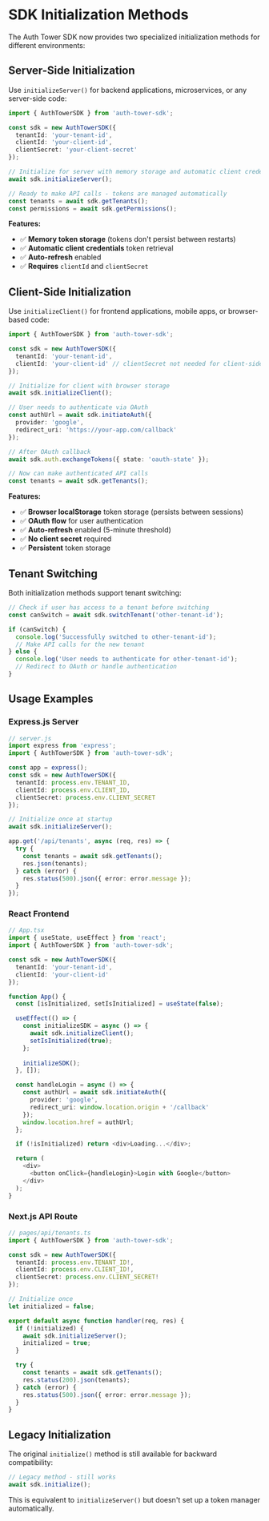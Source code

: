 # SDK Initialization Methods

The Auth Tower SDK now provides two specialized initialization methods for different environments:

## Server-Side Initialization

Use `initializeServer()` for backend applications, microservices, or any server-side code:

```typescript
import { AuthTowerSDK } from 'auth-tower-sdk';

const sdk = new AuthTowerSDK({
  tenantId: 'your-tenant-id',
  clientId: 'your-client-id',
  clientSecret: 'your-client-secret'
});

// Initialize for server with memory storage and automatic client credentials
await sdk.initializeServer();

// Ready to make API calls - tokens are managed automatically
const tenants = await sdk.getTenants();
const permissions = await sdk.getPermissions();
```

**Features:**
- ✅ **Memory token storage** (tokens don't persist between restarts)
- ✅ **Automatic client credentials** token retrieval
- ✅ **Auto-refresh** enabled
- ✅ **Requires** `clientId` and `clientSecret`

## Client-Side Initialization

Use `initializeClient()` for frontend applications, mobile apps, or browser-based code:

```typescript
import { AuthTowerSDK } from 'auth-tower-sdk';

const sdk = new AuthTowerSDK({
  tenantId: 'your-tenant-id',
  clientId: 'your-client-id' // clientSecret not needed for client-side
});

// Initialize for client with browser storage
await sdk.initializeClient();

// User needs to authenticate via OAuth
const authUrl = await sdk.initiateAuth({
  provider: 'google',
  redirect_uri: 'https://your-app.com/callback'
});

// After OAuth callback
await sdk.auth.exchangeTokens({ state: 'oauth-state' });

// Now can make authenticated API calls
const tenants = await sdk.getTenants();
```

**Features:**
- ✅ **Browser localStorage** token storage (persists between sessions)
- ✅ **OAuth flow** for user authentication
- ✅ **Auto-refresh** enabled (5-minute threshold)
- ✅ **No client secret** required
- ✅ **Persistent** token storage

## Tenant Switching

Both initialization methods support tenant switching:

```typescript
// Check if user has access to a tenant before switching
const canSwitch = await sdk.switchTenant('other-tenant-id');

if (canSwitch) {
  console.log('Successfully switched to other-tenant-id');
  // Make API calls for the new tenant
} else {
  console.log('User needs to authenticate for other-tenant-id');
  // Redirect to OAuth or handle authentication
}
```

## Usage Examples

### Express.js Server
```typescript
// server.js
import express from 'express';
import { AuthTowerSDK } from 'auth-tower-sdk';

const app = express();
const sdk = new AuthTowerSDK({
  tenantId: process.env.TENANT_ID,
  clientId: process.env.CLIENT_ID,
  clientSecret: process.env.CLIENT_SECRET
});

// Initialize once at startup
await sdk.initializeServer();

app.get('/api/tenants', async (req, res) => {
  try {
    const tenants = await sdk.getTenants();
    res.json(tenants);
  } catch (error) {
    res.status(500).json({ error: error.message });
  }
});
```

### React Frontend
```typescript
// App.tsx
import { useState, useEffect } from 'react';
import { AuthTowerSDK } from 'auth-tower-sdk';

const sdk = new AuthTowerSDK({
  tenantId: 'your-tenant-id',
  clientId: 'your-client-id'
});

function App() {
  const [isInitialized, setIsInitialized] = useState(false);

  useEffect(() => {
    const initializeSDK = async () => {
      await sdk.initializeClient();
      setIsInitialized(true);
    };
    
    initializeSDK();
  }, []);

  const handleLogin = async () => {
    const authUrl = await sdk.initiateAuth({
      provider: 'google',
      redirect_uri: window.location.origin + '/callback'
    });
    window.location.href = authUrl;
  };

  if (!isInitialized) return <div>Loading...</div>;

  return (
    <div>
      <button onClick={handleLogin}>Login with Google</button>
    </div>
  );
}
```

### Next.js API Route
```typescript
// pages/api/tenants.ts
import { AuthTowerSDK } from 'auth-tower-sdk';

const sdk = new AuthTowerSDK({
  tenantId: process.env.TENANT_ID!,
  clientId: process.env.CLIENT_ID!,
  clientSecret: process.env.CLIENT_SECRET!
});

// Initialize once
let initialized = false;

export default async function handler(req, res) {
  if (!initialized) {
    await sdk.initializeServer();
    initialized = true;
  }

  try {
    const tenants = await sdk.getTenants();
    res.status(200).json(tenants);
  } catch (error) {
    res.status(500).json({ error: error.message });
  }
}
```

## Legacy Initialization

The original `initialize()` method is still available for backward compatibility:

```typescript
// Legacy method - still works
await sdk.initialize();
```

This is equivalent to `initializeServer()` but doesn't set up a token manager automatically.